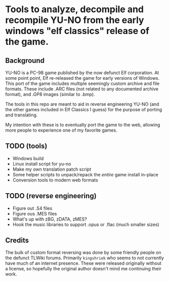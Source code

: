 # Tools to analyze, decompile and recompile YU-NO from the early windows "elf classics" release of the game.

## Background

YU-NO is a PC-98 game published by the now defunct Elf corporation. At some point point, Elf re-released the game for early versions of Windows. This port of the game includes multiple seemingly custom archive and file formats. These include .ARC files (not related to any documented archive format), and .GP8 images (similar to .bmp).

The tools in this repo are meant to aid in reverse engineering YU-NO (and the other games included in Elf Classics I guess) for the purpose of porting and translating.

My intention with these is to eventually port the game to the web, allowing more people to experience one of my favorite games.

## TODO (tools)
- Windows build
- Linux install script for yu-no
- Make my own translation patch script
- Some helper scripts to unpack/repack the *entire* game install in-place
- Conversion tools to modern web formats

## TODO (reverse engineering)
- Figure out .S4 files
- Figure ous .MES files
- What's up with zBG, zDATA, zMES?
- Hook the music libraries to support .opus or .flac (much smaller sizes)

## Credits

The bulk of custom format reversing was done by some friendly people on the defunct TLWiki forums. Primarily `kingshriek` who seems to not currently have much of an internet presence. These were released originally without a license, so hopefully the original author doesn't mind me continuing their work.